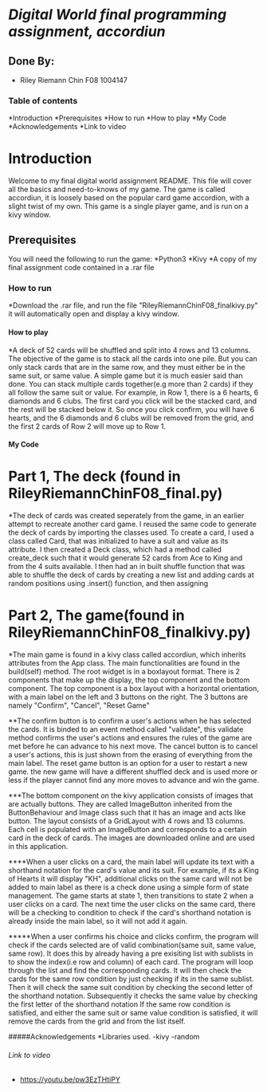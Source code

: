 # *Digital World final programming assignment, accordiun*

## Done By:
* Riley Riemann Chin F08 1004147


### Table of contents
*Introduction
*Prerequisites
*How to run
*How to play
*My Code
*Acknowledgements
*Link to video 


# Introduction 
Welcome to my final digital world assignment README. This file will cover all the basics and need-to-knows
of my game. The game is called accordiun, it is loosely based on the popular card game accordion, with a slight 
twist of my own. This game is a single player game, and is run on a kivy window. 


## Prerequisites
You will need the following to run the game:
*Python3
*Kivy 
*A copy of my final assignment code contained in a .rar file


### How to run
*Download the .rar file, and run the file "RileyRiemannChinF08_finalkivy.py" it will automatically open and display a kivy window. 


#### How to play
*A deck of 52 cards will be shuffled and split into 4 rows and 13 columns. The objective of the game is to stack all the cards into one pile.
But you can only stack cards that are in the same row, and they must either be in the same suit, or same value. A simple game but it is much easier
said than done. You can stack multiple cards together(e.g more than 2 cards) if they all follow the same suit or value. For example,
in Row 1, there is a 6 hearts, 6 diamonds and 6 clubs. The first card you click will be the stacked card, and the rest will be stacked below it. 
So once you click confirm, you will have 6 hearts, and the 6 diamonds and 6 clubs will be removed from the grid, and the first 2 cards of Row 2 will
move up to Row 1.


#### My Code
# Part 1, The deck (found in RileyRiemannChinF08_final.py)
*The deck of cards was created seperately from the game, in an earlier attempt to recreate another card game. I reused the same code to generate the deck
of cards by importing the classes used. To create a card, I used a class called Card, that was initialized to have a suit and value as its attribute. 
I then created a Deck class, which had a method called create_deck such that it would generate 52 cards from Ace to King and from the 4 suits available. 
I then had an in built shuffle function that was able to shuffle the deck of cards by creating a new list and adding cards at random positions using 
.insert() function, and then assigning 

# Part 2, The game(found in RileyRiemannChinF08_finalkivy.py)
*The main game is found in a kivy class called accordiun, which inherits attributes from the App class. The main functionalities are found in the build(self) method.
The root widget is in a boxlayout format. There is 2 components that make up the display, the top component and the bottom component. The top component 
is a box layout with a horizontal orientation, with a main label on the left and 3 buttons on the right. The 3 buttons are namely "Confirm", "Cancel", "Reset Game"

**The confirm button is to confirm a user's actions when he has selected the cards. It is binded to an event method called "validate", this validate method confirms the 
user's actions and ensures the rules of the game are met before he can advance to his next move. 
The cancel button is to cancel a user's actions, this is just shown from the erasing of everything from the main label.
The reset game button is an option for a user to restart a new game. the new game will have a different shuffled deck 
and is used more or less if the player cannot find any more moves to advance and win the game. 

***The bottom component on the kivy application consists of images that are actually buttons. They are called ImageButton inherited from the ButtonBehaviour and Image class
such that it has an image and acts like button. The layout consists of a GridLayout with 4 rows and 13 columns. Each cell is populated with an ImageButton and corresponds 
to a certain card in the deck of cards. The images are downloaded online and are used in this application. 

****When a user clicks on a card, the main label will update its text with a shorthand notation for the card's value and its suit. For example, if its a King of Hearts it will
display "KH", additional clicks on the same card will not be added to main label as there is a check done using a simple form of state management. The game starts at state 1, 
then transitions to state 2 when a user clicks on a card. The next time the user clicks on the same card, there will be a checking to condition to check if the card's 
shorthand notation is already inside the main label, so it will not add it again. 

*****When a user confirms his choice and clicks confirm, the program will check if the cards selected are of valid combination(same suit, same value, same row). 
It does this by already having a pre exisiting list with sublists in to show the index(i.e row and column) of each card. The program will loop through the list 
and find the corresponding cards. It will then check the cards for the same row condition by just checking if its in the same sublist. Then it will check the 
same suit condition by checking the second letter of the shorthand notation. Subsequently it checks the same value by checking the first letter of the shorthand notation
If the same row condition is satisfied, and either the same suit or same value condition is satisfied, it will remove the cards from the grid and from the list itself. 



#####Acknowledgements
*Libraries used. 
-kivy
-random

###### Link to video
* https://youtu.be/pw3EzTHtiPY



 